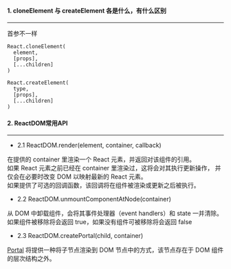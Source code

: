 #### 1. cloneElement 与 createElement 各是什么，有什么区别
___
首参不一样
```
React.cloneElement(
  element,
  [props],
  [...children]
)

React.createElement(
  type,
  [props],
  [...children]
)
```

#### 2. ReactDOM常用API
___
- 2.1 ReactDOM.render(element, container, callback)

在提供的 container 里渲染一个 React 元素，并返回对该组件的引用。  
如果 React 元素之前已经在 container 里渲染过，这将会对其执行更新操作，
并仅会在必要时改变 DOM 以映射最新的 React 元素。  
如果提供了可选的回调函数，该回调将在组件被渲染或更新之后被执行。

- 2.2 ReactDOM.unmountComponentAtNode(container)

从 DOM 中卸载组件，会将其事件处理器（event handlers）和 state 一并清除。  
如果组件被移除将会返回 true，如果没有组件可被移除将会返回 false

- 2.3 ReactDOM.createPortal(child, container)  

[Portal](https://react.docschina.org/docs/portals.html) 将提供一种将子节点渲染到 DOM 节点中的方式，该节点存在于 DOM 组件的层次结构之外。
